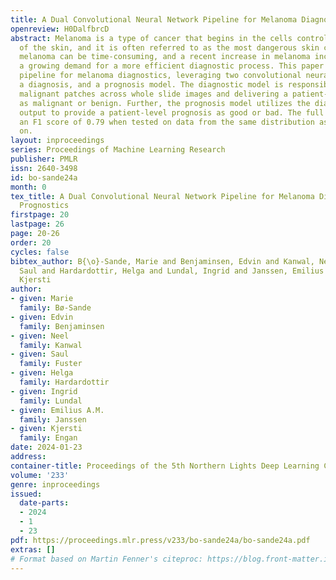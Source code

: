 ```yaml
---
title: A Dual Convolutional Neural Network Pipeline for Melanoma Diagnostics and Prognostics
openreview: H0DalfbrcD
abstract: Melanoma is a type of cancer that begins in the cells controlling the pigment
  of the skin, and it is often referred to as the most dangerous skin cancer. Diagnosing
  melanoma can be time-consuming, and a recent increase in melanoma incidents indicates
  a growing demand for a more efficient diagnostic process. This paper presents a
  pipeline for melanoma diagnostics, leveraging two convolutional neural networks,
  a diagnosis, and a prognosis model. The diagnostic model is responsible for localizing
  malignant patches across whole slide images and delivering a patient-level diagnosis
  as malignant or benign. Further, the prognosis model utilizes the diagnostic model’s
  output to provide a patient-level prognosis as good or bad. The full pipeline has
  an F1 score of 0.79 when tested on data from the same distribution as it was trained
  on.
layout: inproceedings
series: Proceedings of Machine Learning Research
publisher: PMLR
issn: 2640-3498
id: bo-sande24a
month: 0
tex_title: A Dual Convolutional Neural Network Pipeline for Melanoma Diagnostics and
  Prognostics
firstpage: 20
lastpage: 26
page: 20-26
order: 20
cycles: false
bibtex_author: B{\o}-Sande, Marie and Benjaminsen, Edvin and Kanwal, Neel and Fuster,
  Saul and Hardardottir, Helga and Lundal, Ingrid and Janssen, Emilius A.M. and Engan,
  Kjersti
author:
- given: Marie
  family: Bø-Sande
- given: Edvin
  family: Benjaminsen
- given: Neel
  family: Kanwal
- given: Saul
  family: Fuster
- given: Helga
  family: Hardardottir
- given: Ingrid
  family: Lundal
- given: Emilius A.M.
  family: Janssen
- given: Kjersti
  family: Engan
date: 2024-01-23
address:
container-title: Proceedings of the 5th Northern Lights Deep Learning Conference ({NLDL})
volume: '233'
genre: inproceedings
issued:
  date-parts:
  - 2024
  - 1
  - 23
pdf: https://proceedings.mlr.press/v233/bo-sande24a/bo-sande24a.pdf
extras: []
# Format based on Martin Fenner's citeproc: https://blog.front-matter.io/posts/citeproc-yaml-for-bibliographies/
---
```

